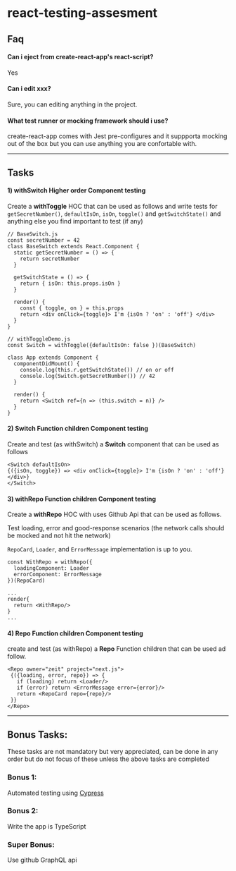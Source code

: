 # react-testing-assesment

## Faq

#### Can i eject from create-react-app's react-script?

Yes

#### Can i edit xxx?

Sure, you can editing anything in the project.

#### What test runner or mocking framework should i use?

create-react-app comes with Jest pre-configures and it suppporta mocking out of the box but you can use anything you are confortable with.

---

## Tasks

#### 1) withSwitch Higher order Component testing

Create a **withToggle** HOC that can be used as follows and write tests for `getSecretNumber()`, `defaultIsOn`, `isOn`, `toggle()` and `getSwitchState()` and anything else you find important to test (if any)

```
// BaseSwitch.js
const secretNumber = 42
class BaseSwitch extends React.Component {
  static getSecretNumber = () => {
    return secretNumber
  }

  getSwitchState = () => {
    return { isOn: this.props.isOn }
  }

  render() {
    const { toggle, on } = this.props
    return <div onClick={toggle}> I'm {isOn ? 'on' : 'off'} </div>
  }
}
```

```
// withToggleDemo.js
const Switch = withToggle({defaultIsOn: false })(BaseSwitch)

class App extends Component {
  componentDidMount() {
    console.log(this.r.getSwitchState()) // on or off
    console.log(Switch.getSecretNumber()) // 42
  }

  render() {
    return <Switch ref={n => (this.switch = n)} />
  }
}
```

#### 2) Switch Function children Component testing

Create and test (as withSwitch) a **Switch** component that can be used as follows

```
<Switch defaultIsOn>
{({isOn, toggle}) => <div onClick={toggle}> I'm {isOn ? 'on' : 'off'} </div>}
</Switch>
```

#### 3) withRepo Function children Component testing

Create a **withRepo** HOC with uses Github Api that can be used as follows.

Test loading, error and good-response scenarios (the network calls should be mocked and not hit the network)

`RepoCard`, `Loader`, and `ErrorMessage` implementation is up to you.

```
const WithRepo = withRepo({
  loadingComponent: Loader
  errorComponent: ErrorMessage
})(RepoCard)

...
render{
  return <WithRepo/>
}
...
```

#### 4) Repo Function children Component testing

create and test (as withRepo) a **Repo** Function children that
can be used ad follow.

```
<Repo owner="zeit" project="next.js">
 {({loading, error, repo}) => {
   if (loading) return <Loader/>
   if (error) return <ErrorMessage error={error}/>
   return <RepoCard repo={repo}/>
 }}
</Repo>
```

---

## Bonus Tasks:

These tasks are not mandatory but very appreciated, can be done in any order
but do not focus of these unless the above tasks are completed

### Bonus 1:

Automated testing using [Cypress](https://www.cypress.io/)

### Bonus 2:

Write the app is TypeScript

### Super Bonus:

Use github GraphQL api
